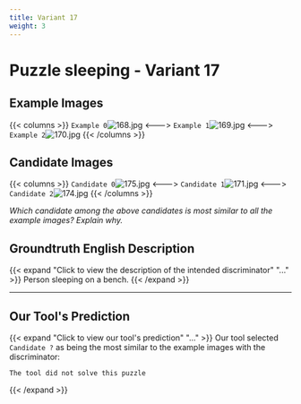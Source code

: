 ```yaml
---
title: Variant 17
weight: 3
---
```


# Puzzle sleeping - Variant 17

## Example Images
{{< columns >}}
`Example 0`![168.jpg](/natscene-data/images/168.jpg)
<--->
`Example 1`![169.jpg](/natscene-data/images/169.jpg)
<--->
`Example 2`![170.jpg](/natscene-data/images/170.jpg)
{{< /columns >}}

## Candidate Images
{{< columns >}}
`Candidate 0`![175.jpg](/natscene-data/images/175.jpg)
<--->
`Candidate 1`![171.jpg](/natscene-data/images/171.jpg)
<--->
`Candidate 2`![174.jpg](/natscene-data/images/174.jpg)
{{< /columns >}}

*Which candidate among the above candidates is most similar to all the example images? Explain why.*

## Groundtruth English Description

{{< expand "Click to view the description of the intended discriminator" "..." >}}
Person sleeping on a bench.
{{< /expand >}}

---



## Our Tool's Prediction

{{< expand "Click to view our tool's prediction" "..." >}}
Our tool selected `Candidate ?` as being the most similar to the example images with the discriminator:
```plaintext
The tool did not solve this puzzle
```
{{< /expand >}}
